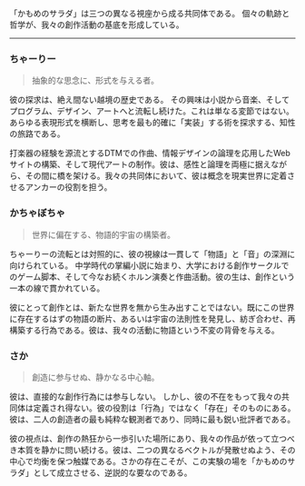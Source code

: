 「かもめのサラダ」は三つの異なる視座から成る共同体である。
個々の軌跡と哲学が、我々の創作活動の基底を形成している。

---

### ちゃーりー

> 抽象的な思念に、形式を与える者。

彼の探求は、絶え間ない越境の歴史である。
その興味は小説から音楽、そしてプログラム、デザイン、アートへと流転し続けた。これは単なる変節ではない。あらゆる表現形式を横断し、思考を最も的確に「実装」する術を探求する、知性の旅路である。

打楽器の経験を源流とするDTMでの作曲、情報デザインの論理を応用したWebサイトの構築、そして現代アートの制作。彼は、感性と論理を両極に据えながら、その間に橋を架ける。我々の共同体において、彼は概念を現実世界に定着させるアンカーの役割を担う。

### かちゃぼちゃ

> 世界に偏在する、物語的宇宙の構築者。

ちゃーりーの流転とは対照的に、彼の視線は一貫して「物語」と「音」の深淵に向けられている。
中学時代の掌編小説に始まり、大学における創作サークルでのゲーム脚本、そして今なお続くホルン演奏と作曲活動。彼の生は、創作という一本の線で貫かれている。

彼にとって創作とは、新たな世界を無から生み出すことではない。既にこの世界に存在するはずの物語の断片、あるいは宇宙の法則性を発見し、紡ぎ合わせ、再構築する行為である。彼は、我々の活動に物語という不変の背骨を与える。

### さか

> 創造に参与せぬ、静かなる中心軸。

彼は、直接的な創作行為には参与しない。
しかし、彼の不在をもって我々の共同体は定義され得ない。彼の役割は「行為」ではなく「存在」そのものにある。彼は、二人の創造者の最も純粋な観測者であり、同時に最も鋭い批評者である。

彼の視点は、創作の熱狂から一歩引いた場所にあり、我々の作品が依って立つべき本質を静かに問い続ける。彼は、二つの異なるベクトルが発散せぬよう、その中心で均衡を保つ触媒である。さかの存在こそが、この実験の場を「かもめのサラダ」として成立させる、逆説的な要なのである。
